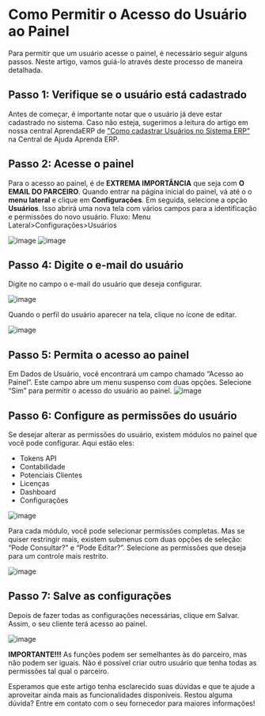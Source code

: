 # Como Permitir o Acesso do Usuário ao Painel

Para permitir que um usuário acesse o painel, é necessário seguir alguns passos. Neste artigo, vamos guiá-lo através deste processo de maneira detalhada.

## Passo 1: Verifique se o usuário está cadastrado
Antes de começar, é importante notar que o usuário já deve estar cadastrado no sistema. Caso não esteja, sugerimos a leitura do artigo em nossa central AprendaERP de ["Como cadastrar Usuários no Sistema ERP"](https://ajuda.aprendaerp.com.br/configuracoes/como-cadastrar-usuarios-no-sistema-erp) na Central de Ajuda Aprenda ERP.

## Passo 2: Acesse o painel 
Para o acesso ao painel, é de **EXTREMA IMPORTÂNCIA** que seja com **O EMAIL DO PARCEIRO**. Quando entrar na página inicial do painel, vá até o o **menu lateral** e clique em **Configurações**. Em seguida, selecione a opção **Usuários**. Isso abrirá uma nova tela com vários campos para a identificação e permissões do novo usuário.
Fluxo: Menu Lateral>Configurações>Usuários

![image](https://github.com/manoelargc/Artigos/assets/105336239/38fcf275-c935-4a2d-847b-447c494dae32)
![image](https://github.com/manoelargc/Artigos/assets/105336239/3d1e3c09-daad-4d41-b4b5-a3b35de5b474)


## Passo 4: Digite o e-mail do usuário
Digite no campo o e-mail do usuário que deseja configurar. 

![image](https://github.com/manoelargc/Artigos/assets/105336239/325a5b22-3303-4759-b92d-97cc29c39996)

Quando o perfil do usuário aparecer na tela, clique no ícone de editar.

![image](https://github.com/manoelargc/Artigos/assets/105336239/014652ab-a222-464d-82fd-80e1c7c414b4)


## Passo 5: Permita o acesso ao painel
Em Dados de Usuário, você encontrará um campo chamado “Acesso ao Painel”. Este campo abre um menu suspenso com duas opções. Selecione “Sim” para permitir o acesso do usuário ao painel.
![image](https://github.com/manoelargc/Artigos/assets/105336239/b20f2c63-e397-441a-b48e-c204674b3772)



## Passo 6: Configure as permissões do usuário
Se desejar alterar as permissões do usuário, existem módulos no painel que você pode configurar. Aqui estão eles:

- Tokens API
- Contabilidade
- Potenciais Clientes
- Licenças
- Dashboard
- Configurações

![image](https://github.com/manoelargc/Artigos/assets/105336239/e823496d-2cd6-44aa-b980-2d48cd507004)

Para cada módulo, você pode selecionar permissões completas. Mas se quiser restringir mais, existem submenus com duas opções de seleção: “Pode Consultar?” e “Pode Editar?”. Selecione as permissões que deseja para um controle mais restrito.

![image](https://github.com/manoelargc/Artigos/assets/105336239/980a3401-8043-40a6-b14f-962783ef7dd8)


## Passo 7: Salve as configurações
Depois de fazer todas as configurações necessárias, clique em Salvar. Assim, o seu cliente terá acesso ao painel.

![image](https://github.com/manoelargc/Artigos/assets/105336239/73758d5d-9cb3-4aea-b18f-86ea8ef60962)


**IMPORTANTE!!!**
As funções podem ser semelhantes às do parceiro, mas não podem ser iguais. Não é possível criar outro usuário que tenha todas as permissões tal qual o parceiro.

Esperamos que este artigo tenha esclarecido suas dúvidas e que te ajude a aproveitar ainda mais as funcionalidades disponíveis. Restou alguma dúvida? Entre em contato com o seu fornecedor para maiores informações!
